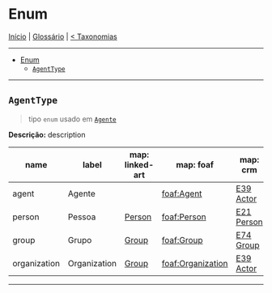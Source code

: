 # Enum

[Início](../README.md) | [Glossário](./glossario.md) | [< Taxonomias](./api/taxonomies.md)

---

- [Enum](#enum)
  - [`AgentType`](#agenttype)

---

## `AgentType`

> tipo `enum` usado em [`Agente`](./api/entities/agent.md)

**Descrição:** description

| name         | label        | map: linked-art                                          | map: foaf                                                         | map: crm                                                           | map: aat                                                                                                 |
| ------------ | ------------ | -------------------------------------------------------- | ----------------------------------------------------------------- | ------------------------------------------------------------------ | -------------------------------------------------------------------------------------------------------- |
| agent        | Agente       |                                                          | [foaf:Agent](http://xmlns.com/foaf/0.1/#term_Agent)               | [E39 Actor](http://cidoc-crm.org/cidoc-crm/7.1.1/E39_Actor)        | [Agents](https://www.getty.edu/vow/AATFullDisplay?find=person&logic=AND&note=&subjectid=300379422)       |
| person       | Pessoa       | [Person](https://linked.art/api/1.0/schema_docs/person/) | [foaf:Person](http://xmlns.com/foaf/0.1/#term_Person)             | [E21 Person](https://cidoc-crm.org/html/cidoc_crm_v7.1.1.html#E21) | [People](https://www.getty.edu/vow/AATFullDisplay?find=person&logic=AND&note=&subjectid=300024978)       |
| group        | Grupo        | [Group](https://linked.art/api/1.0/schema_docs/group/)   | [foaf:Group](http://xmlns.com/foaf/0.1/#term_Group)               | [E74 Group](http://cidoc-crm.org/cidoc-crm/7.1.1/E74_Group)        | [Agents](https://www.getty.edu/vow/AATFullDisplay?find=person&logic=AND&note=&subjectid=300379422)       |
| organization | Organization | [Group](https://linked.art/api/1.0/schema_docs/group/)   | [foaf:Organization](http://xmlns.com/foaf/0.1/#term_Organization) | [E39 Actor](http://cidoc-crm.org/cidoc-crm/7.1.1/E39_Actor)        | [Organization](https://www.getty.edu/vow/AATFullDisplay?find=person&logic=AND&note=&subjectid=300234770) |

---
